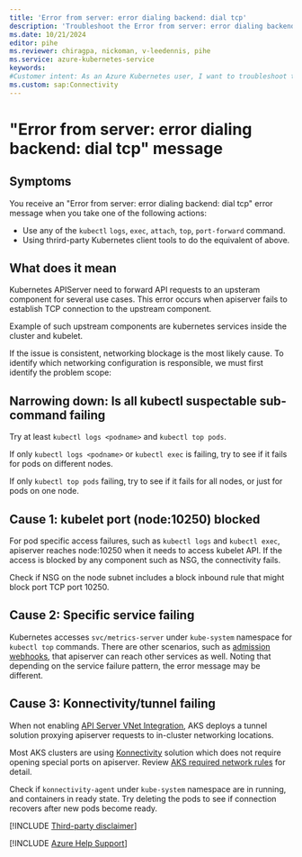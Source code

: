 ```yaml
---
title: 'Error from server: error dialing backend: dial tcp'
description: 'Troubleshoot the Error from server: error dialing backend: dial tcp error that blocks you from using kubectl commands or other tools when connecting to the API server.'
ms.date: 10/21/2024
editor: pihe
ms.reviewer: chiragpa, nickoman, v-leedennis, pihe
ms.service: azure-kubernetes-service
keywords:
#Customer intent: As an Azure Kubernetes user, I want to troubleshoot the "Error from server: error dialing backend: dial tcp" error so that I can connect to the API server, or use the `kubectl logs` command to get logs.
ms.custom: sap:Connectivity
---
```

# "Error from server: error dialing backend: dial tcp" message


## Symptoms

You receive an "Error from server: error dialing backend: dial tcp" error
message when you take one of the following actions:

- Use any of the `kubectl` `logs`, `exec`, `attach`, `top`, `port-forward`
  command.
- Using thrird-party Kubernetes client tools to do the equivalent of above.

## What does it mean

Kubernetes APIServer need to forward API requests to an upsteram component for
several use cases. This error occurs when apiserver fails to establish TCP
connection to the upstream component.

Example of such upstream components are kubernetes services inside the cluster
and kubelet.

If the issue is consistent, networking blockage is the most likely cause. To
identify which networking configuration is responsible, we must first identify
the problem scope:

## Narrowing down: Is all kubectl suspectable sub-command failing

Try at least `kubectl logs <podname>` and `kubectl top pods`.

If only `kubectl logs <podname>` or `kubectl exec` is failing, try to see if it
fails for pods on different nodes.

If only `kubectl top pods` failing, try to see if it fails for all nodes, or
just for pods on one node. 

## Cause 1: kubelet port (node:10250) blocked

For pod specific access failures, such as `kubectl logs` and `kubectl exec`,
apiserver reaches node:10250 when it needs to access kubelet API. If the access
is blocked by any component such as NSG, the connectivity fails.

Check if NSG on the node subnet includes a block inbound rule that might block
port TCP port 10250.

## Cause 2: Specific service failing

Kubernetes accesses `svc/metrics-server` under `kube-system` namespace for
`kubectl top` commands. There are other scenarios, such as
[admission webhooks](https://kubernetes.io/docs/reference/access-authn-authz/extensible-admission-controllers/),
that apiserver can reach other services as well. Noting that depending on the
service failure pattern, the error message may be different.

## Cause 3: Konnectivity/tunnel failing

When not enabling
[API Server VNet Integration](/azure/aks/api-server-vnet-integration),
AKS deploys a tunnel solution proxying apiserver requests to in-cluster
networking locations.

Most AKS clusters are using
[Konnectivity](/azure/aks/faq#how-does-the-managed-control-plane-communicate-with-my-nodes-)
solution which does not require opening special ports on apiserver. Review
[AKS required network rules](/azure/aks/outbound-rules-control-egress#azure-global-required-network-rules)
for detail.

Check if `konnectivity-agent` under `kube-system` namespace are in running, and
containers in ready state. Try deleting the pods to see if connection recovers
after new pods become ready.

[!INCLUDE [Third-party disclaimer](../../../includes/third-party-disclaimer.md)]

[!INCLUDE [Azure Help Support](../../../includes/azure-help-support.md)]
